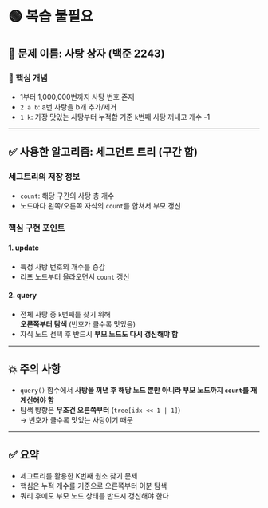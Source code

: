 # 🟢 복습 불필요

## 📌 문제 이름: 사탕 상자 (백준 2243)

### 🧠 핵심 개념
- 1부터 1,000,000번까지 사탕 번호 존재
- `2 a b`: a번 사탕을 b개 추가/제거  
- `1 k`: 가장 맛있는 사탕부터 누적합 기준 `k`번째 사탕 꺼내고 개수 -1

---

## ✅ 사용한 알고리즘: 세그먼트 트리 (구간 합)

### 세그트리의 저장 정보
- `count`: 해당 구간의 사탕 총 개수
- 노드마다 왼쪽/오른쪽 자식의 `count`를 합쳐서 부모 갱신

### 핵심 구현 포인트

#### 1. update
- 특정 사탕 번호의 개수를 증감
- 리프 노드부터 올라오면서 `count` 갱신

#### 2. query
- 전체 사탕 중 `k`번째를 찾기 위해  
  **오른쪽부터 탐색** (번호가 클수록 맛있음)
- 자식 노드 선택 후 반드시 **부모 노드도 다시 갱신해야 함**

---

## 💥 주의 사항
- `query()` 함수에서 **사탕을 꺼낸 후 해당 노드 뿐만 아니라 부모 노드까지 `count`를 재계산해야 함**
- 탐색 방향은 **무조건 오른쪽부터** (`tree[idx << 1 | 1]`)  
  → 번호가 클수록 맛있는 사탕이기 때문

---

## ✅ 요약
- 세그트리를 활용한 K번째 원소 찾기 문제
- 핵심은 누적 개수를 기준으로 오른쪽부터 이분 탐색
- 쿼리 후에도 부모 노드 상태를 반드시 갱신해야 한다
